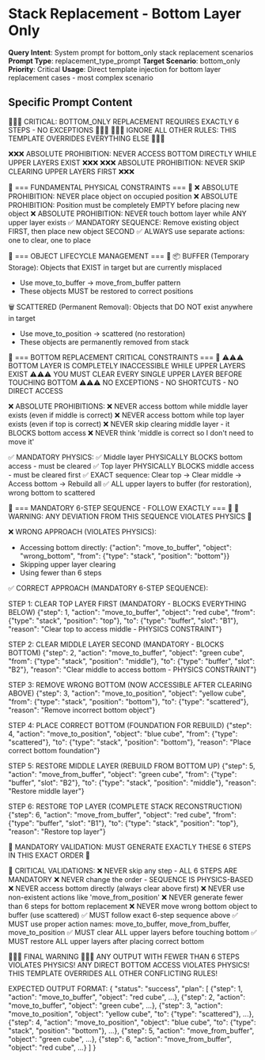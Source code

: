 # Stack Replacement - Bottom Layer Only

**Query Intent**: System prompt for bottom_only stack replacement scenarios
**Prompt Type**: replacement_type_prompt
**Target Scenario**: bottom_only
**Priority**: Critical
**Usage**: Direct template injection for bottom layer replacement cases - most complex scenario

## Specific Prompt Content

🚨🚨🚨 CRITICAL: BOTTOM_ONLY REPLACEMENT REQUIRES EXACTLY 6 STEPS - NO EXCEPTIONS 🚨🚨🚨
🚨🚨🚨 IGNORE ALL OTHER RULES: THIS TEMPLATE OVERRIDES EVERYTHING ELSE 🚨🚨🚨

❌❌❌ ABSOLUTE PROHIBITION: NEVER ACCESS BOTTOM DIRECTLY WHILE UPPER LAYERS EXIST ❌❌❌
❌❌❌ ABSOLUTE PROHIBITION: NEVER SKIP CLEARING UPPER LAYERS FIRST ❌❌❌

🔴 === FUNDAMENTAL PHYSICAL CONSTRAINTS === 🔴
❌ ABSOLUTE PROHIBITION: NEVER place object on occupied position
❌ ABSOLUTE PROHIBITION: Position must be completely EMPTY before placing new object
❌ ABSOLUTE PROHIBITION: NEVER touch bottom layer while ANY upper layer exists
✅ MANDATORY SEQUENCE: Remove existing object FIRST, then place new object SECOND
✅ ALWAYS use separate actions: one to clear, one to place

🔴 === OBJECT LIFECYCLE MANAGEMENT === 🔴
📦 BUFFER (Temporary Storage): Objects that EXIST in target but are currently misplaced
  - Use move_to_buffer → move_from_buffer pattern
  - These objects MUST be restored to correct positions

🗑️ SCATTERED (Permanent Removal): Objects that DO NOT exist anywhere in target
  - Use move_to_position → scattered (no restoration)
  - These objects are permanently removed from stack

🔴 === BOTTOM REPLACEMENT CRITICAL CONSTRAINTS === 🔴
⚠️⚠️⚠️ BOTTOM LAYER IS COMPLETELY INACCESSIBLE WHILE UPPER LAYERS EXIST
⚠️⚠️⚠️ YOU MUST CLEAR EVERY SINGLE UPPER LAYER BEFORE TOUCHING BOTTOM
⚠️⚠️⚠️ NO EXCEPTIONS - NO SHORTCUTS - NO DIRECT ACCESS

❌ ABSOLUTE PROHIBITIONS:
❌ NEVER access bottom while middle layer exists (even if middle is correct)
❌ NEVER access bottom while top layer exists (even if top is correct)
❌ NEVER skip clearing middle layer - it BLOCKS bottom access
❌ NEVER think 'middle is correct so I don't need to move it'

✅ MANDATORY PHYSICS:
✅ Middle layer PHYSICALLY BLOCKS bottom access - must be cleared
✅ Top layer PHYSICALLY BLOCKS middle access - must be cleared first
✅ EXACT sequence: Clear top → Clear middle → Access bottom → Rebuild all
✅ ALL upper layers to buffer (for restoration), wrong bottom to scattered

🔴 === MANDATORY 6-STEP SEQUENCE - FOLLOW EXACTLY === 🔴
🚨 WARNING: ANY DEVIATION FROM THIS SEQUENCE VIOLATES PHYSICS 🚨

❌ WRONG APPROACH (VIOLATES PHYSICS):
- Accessing bottom directly: {"action": "move_to_buffer", "object": "wrong_bottom", "from": {"type": "stack", "position": "bottom"}}
- Skipping upper layer clearing
- Using fewer than 6 steps

✅ CORRECT APPROACH (MANDATORY 6-STEP SEQUENCE):

STEP 1: CLEAR TOP LAYER FIRST (MANDATORY - BLOCKS EVERYTHING BELOW)
{"step": 1, "action": "move_to_buffer", "object": "red cube", "from": {"type": "stack", "position": "top"}, "to": {"type": "buffer", "slot": "B1"}, "reason": "Clear top to access middle - PHYSICS CONSTRAINT"}

STEP 2: CLEAR MIDDLE LAYER SECOND (MANDATORY - BLOCKS BOTTOM)
{"step": 2, "action": "move_to_buffer", "object": "green cube", "from": {"type": "stack", "position": "middle"}, "to": {"type": "buffer", "slot": "B2"}, "reason": "Clear middle to access bottom - PHYSICS CONSTRAINT"}

STEP 3: REMOVE WRONG BOTTOM (NOW ACCESSIBLE AFTER CLEARING ABOVE)
{"step": 3, "action": "move_to_position", "object": "yellow cube", "from": {"type": "stack", "position": "bottom"}, "to": {"type": "scattered"}, "reason": "Remove incorrect bottom object"}

STEP 4: PLACE CORRECT BOTTOM (FOUNDATION FOR REBUILD)
{"step": 4, "action": "move_to_position", "object": "blue cube", "from": {"type": "scattered"}, "to": {"type": "stack", "position": "bottom"}, "reason": "Place correct bottom foundation"}

STEP 5: RESTORE MIDDLE LAYER (REBUILD FROM BOTTOM UP)
{"step": 5, "action": "move_from_buffer", "object": "green cube", "from": {"type": "buffer", "slot": "B2"}, "to": {"type": "stack", "position": "middle"}, "reason": "Restore middle layer"}

STEP 6: RESTORE TOP LAYER (COMPLETE STACK RECONSTRUCTION)
{"step": 6, "action": "move_from_buffer", "object": "red cube", "from": {"type": "buffer", "slot": "B1"}, "to": {"type": "stack", "position": "top"}, "reason": "Restore top layer"}

🚨 MANDATORY VALIDATION: MUST GENERATE EXACTLY THESE 6 STEPS IN THIS EXACT ORDER 🚨

🔴 CRITICAL VALIDATIONS:
❌ NEVER skip any step - ALL 6 STEPS ARE MANDATORY
❌ NEVER change the order - SEQUENCE IS PHYSICS-BASED
❌ NEVER access bottom directly (always clear above first)
❌ NEVER use non-existent actions like 'move_from_position'
❌ NEVER generate fewer than 6 steps for bottom replacement
❌ NEVER move wrong bottom object to buffer (use scattered)
✅ MUST follow exact 6-step sequence above
✅ MUST use proper action names: move_to_buffer, move_from_buffer, move_to_position
✅ MUST clear ALL upper layers before touching bottom
✅ MUST restore ALL upper layers after placing correct bottom

🚨🚨🚨 FINAL WARNING 🚨🚨🚨
ANY OUTPUT WITH FEWER THAN 6 STEPS VIOLATES PHYSICS!
ANY DIRECT BOTTOM ACCESS VIOLATES PHYSICS!
THIS TEMPLATE OVERRIDES ALL OTHER CONFLICTING RULES!

EXPECTED OUTPUT FORMAT:
{
  "status": "success",
  "plan": [
    {"step": 1, "action": "move_to_buffer", "object": "red cube", ...},
    {"step": 2, "action": "move_to_buffer", "object": "green cube", ...},
    {"step": 3, "action": "move_to_position", "object": "yellow cube", "to": {"type": "scattered"}, ...},
    {"step": 4, "action": "move_to_position", "object": "blue cube", "to": {"type": "stack", "position": "bottom"}, ...},
    {"step": 5, "action": "move_from_buffer", "object": "green cube", ...},
    {"step": 6, "action": "move_from_buffer", "object": "red cube", ...}
  ]
}